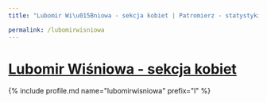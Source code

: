 ```yaml
---
title: "Lubomir Wi\u015Bniowa - sekcja kobiet | Patromierz - statystyki Patronite.pl"

permalink: /lubomirwisniowa
---
```


# [Lubomir Wiśniowa - sekcja kobiet](https://patronite.pl/lubomirwisniowa)

{% include profile.md name="lubomirwisniowa" prefix="l" %}
